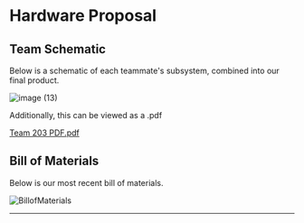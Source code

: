 # Hardware Proposal

## Team Schematic
Below is a schematic of each teammate's subsystem, combined into our final product.

![image (13)](https://user-images.githubusercontent.com/102606124/224888126-2e1c4571-6df1-4831-94d6-0ff50f5faafa.png)


Additionally, this can be viewed as a .pdf

[Team 203 PDF.pdf](https://github.com/EGR-314-Team-203/egr-314-team-203.github.io/files/10836773/Team.203.PDF.pdf)



## Bill of Materials
Below is our most recent bill of materials.

![BillofMaterials](https://user-images.githubusercontent.com/102606124/221490742-905b1721-8120-4834-99f0-3e1cf9a256d8.png)

_ _ _
